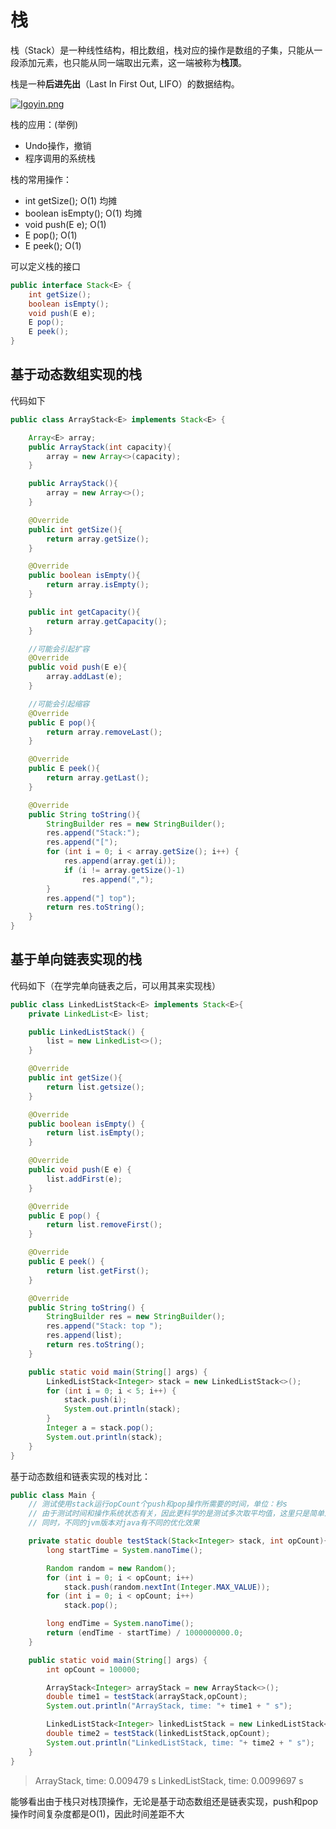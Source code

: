 # 栈

栈（Stack）是一种线性结构，相比数组，栈对应的操作是数组的子集，只能从一段添加元素，也只能从同一端取出元素，这一端被称为**栈顶**。

栈是一种**后进先出**（Last In First Out, LIFO）的数据结构。

[![Igoyin.png](https://z3.ax1x.com/2021/11/15/Igoyin.png)](https://imgtu.com/i/Igoyin)

栈的应用：(举例)

* Undo操作，撤销
* 程序调用的系统栈



栈的常用操作：

* int getSize();                   O(1) 均摊
* boolean isEmpty();       O(1) 均摊
* void push(E e);              O(1) 
* E pop();                           O(1) 
* E peek();                         O(1) 



可以定义栈的接口

```java
public interface Stack<E> {
    int getSize();
    boolean isEmpty();
    void push(E e);
    E pop();
    E peek();
}
```



## 基于动态数组实现的栈

代码如下

```java
public class ArrayStack<E> implements Stack<E> {

    Array<E> array;
    public ArrayStack(int capacity){
        array = new Array<>(capacity);
    }

    public ArrayStack(){
        array = new Array<>();
    }

    @Override
    public int getSize(){
        return array.getSize();
    }

    @Override
    public boolean isEmpty(){
        return array.isEmpty();
    }

    public int getCapacity(){
        return array.getCapacity();
    }

    //可能会引起扩容
    @Override
    public void push(E e){
        array.addLast(e);
    }

    //可能会引起缩容
    @Override
    public E pop(){
        return array.removeLast();
    }

    @Override
    public E peek(){
        return array.getLast();
    }

    @Override
    public String toString(){
        StringBuilder res = new StringBuilder();
        res.append("Stack:");
        res.append("[");
        for (int i = 0; i < array.getSize(); i++) {
            res.append(array.get(i));
            if (i != array.getSize()-1)
                res.append(",");
        }
        res.append("] top");
        return res.toString();
    }
}
```



## 基于单向链表实现的栈

代码如下（在学完单向链表之后，可以用其来实现栈）

```java
public class LinkedListStack<E> implements Stack<E>{
    private LinkedList<E> list;

    public LinkedListStack() {
        list = new LinkedList<>();
    }

    @Override
    public int getSize(){
        return list.getsize();
    }

    @Override
    public boolean isEmpty() {
        return list.isEmpty();
    }

    @Override
    public void push(E e) {
        list.addFirst(e);
    }

    @Override
    public E pop() {
        return list.removeFirst();
    }

    @Override
    public E peek() {
        return list.getFirst();
    }

    @Override
    public String toString() {
        StringBuilder res = new StringBuilder();
        res.append("Stack: top ");
        res.append(list);
        return res.toString();
    }

    public static void main(String[] args) {
        LinkedListStack<Integer> stack = new LinkedListStack<>();
        for (int i = 0; i < 5; i++) {
            stack.push(i);
            System.out.println(stack);
        }
        Integer a = stack.pop();
        System.out.println(stack);
    }
}
```



基于动态数组和链表实现的栈对比：

```java
public class Main {
    // 测试使用stack运行opCount个push和pop操作所需要的时间，单位：秒s
    // 由于测试时间和操作系统状态有关，因此更科学的是测试多次取平均值，这里只是简单测试一下
    // 同时，不同的jvm版本对java有不同的优化效果

    private static double testStack(Stack<Integer> stack, int opCount){
        long startTime = System.nanoTime();

        Random random = new Random();
        for (int i = 0; i < opCount; i++)
            stack.push(random.nextInt(Integer.MAX_VALUE));
        for (int i = 0; i < opCount; i++)
            stack.pop();

        long endTime = System.nanoTime();
        return (endTime - startTime) / 1000000000.0;
    }

    public static void main(String[] args) {
        int opCount = 100000;

        ArrayStack<Integer> arrayStack = new ArrayStack<>();
        double time1 = testStack(arrayStack,opCount);
        System.out.println("ArrayStack, time: "+ time1 + " s");

        LinkedListStack<Integer> linkedListStack = new LinkedListStack<>();
        double time2 = testStack(linkedListStack,opCount);
        System.out.println("LinkedListStack, time: "+ time2 + " s");
    }
}
```

>   ArrayStack, time: 0.009479 s
>   LinkedListStack, time: 0.0099697 s



能够看出由于栈只对栈顶操作，无论是基于动态数组还是链表实现，push和pop操作时间复杂度都是O(1)，因此时间差距不大
